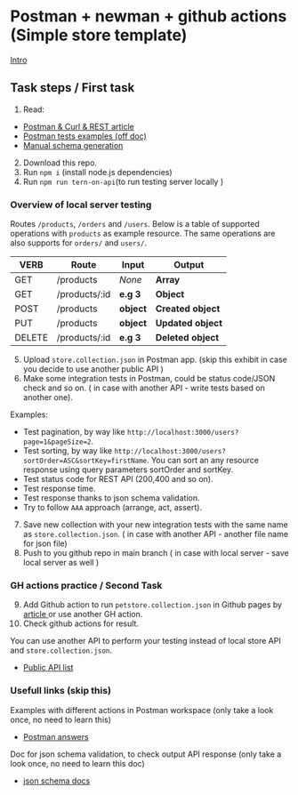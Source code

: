 # Postman + newman + github actions (Simple store template)

<a href="https://drive.google.com/file/d/1LQ1uG7Tt70Jubuk5loS4dMSk-1AJ5jzz/view?usp=sharing" /> Intro </a>

## Task steps / First task
1. Read: 
- <a href="https://svitla.com/blog/testing-rest-api-with-postman-and-curl"> Postman & Curl & REST article </a> 
- <a href="https://learning.postman.com/docs/writing-scripts/script-references/test-examples/">Postman tests examples (off doc)</a>
- <a href="https://drive.google.com/file/d/1ftlfK91TXTS9GH7ufEXsGujop_LpC5ef/view?usp=sharing" /> Manual schema generation </a>
2. Download this repo.
3. Run `npm i` (install node.js dependencies)
4. Run `npm run tern-on-api`(to run testing server locally )

### Overview of local server testing
Routes `/products`, `/orders` and `/users`. Below is a table of supported operations with `products` as example resource. The same operations are also supports for `orders/` and `users/`.

| VERB     |Route          | Input      | Output             |
|----------|---------------|------------|--------------------|
| GET      | /products     | *None*     | **Array**          |
| GET      | /products/:id |  **e.g 3** | **Object**         |
| POST     | /products     | **object** | **Created object** |
| PUT      | /products     | **object** | **Updated object** |
| DELETE   | /products/:id | **e.g 3**  | **Deleted object** |


5. Upload `store.collection.json` in Postman app. (skip this exhibit in case you decide to use another public API ) 
6. Make some integration tests in Postman, could be status code/JSON check and so on. ( in case with another API - write tests based on another one).

Examples:
- Test pagination, by way like `http://localhost:3000/users?page=1&pageSize=2`. 
- Test sorting, by way like `http://localhost:3000/users?sortOrder=ASC&sortKey=firstName`. You can sort an any resource response using query parameters sortOrder and sortKey.
-  Test status code for REST API (200,400 and so on).
-  Test response time.
-  Test response thanks to json schema validation.
-  Try to follow `AAA` approach (arrange, act, assert).

7. Save new collection with your new integration tests with the same name as `store.collection.json`. ( in case with another API - another file name for json file)
8. Push to you github repo in main branch ( in case with local server - save local server as well )

###  GH actions practice / Second Task
9. Add Github action to run `petstore.collection.json` in Github pages by <a href="https://www.linkedin.com/pulse/running-postman-collections-via-github-action-nirmala-jayasanka"> article </a> or use another GH action.
10. Check github actions for result.


You can use another API to perform  your testing instead of local store API and `store.collection.json`. 
- <a href="https://github.com/public-apis/public-apis"> Public API list </a>

### Usefull links (skip this)
Examples with different actions in Postman workspace (only take a look once, no need to learn this) 
- <a href="https://www.postman.com/postman/workspace/postman-answers"> Postman answers </a>

Doc for json schema validation, to check output API response (only take a look once, no need to learn this doc) 
- <a href="https://json-schema.org"> json schema docs </a>
